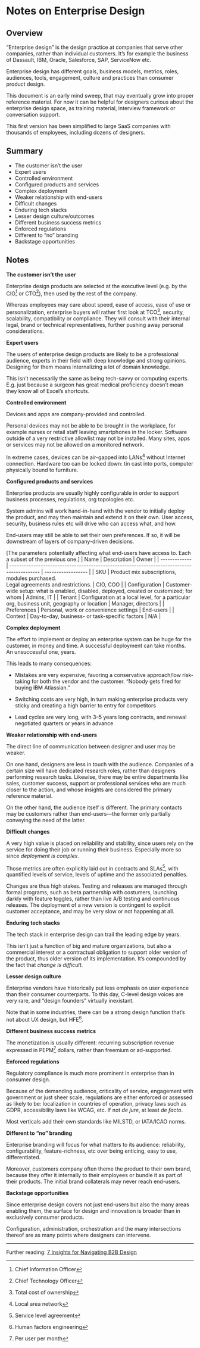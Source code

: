 # Notes on Enterprise Design

<!--BREAK-->

## Overview

<!-- Boo! Better titles/outline -->
<!-- streamline and define terminology, esp “enterprise design products”, end-users vs employees vs individuals etc -->

“Enterprise design” is the design practice at companies that serve other companies, rather than individual customers.
It’s for example the business of Dassault, IBM, Oracle, Salesforce, SAP, ServiceNow etc.

Enterprise design has different goals, business models, metrics, roles, audiences, tools, engagement, culture and practices than consumer product design.

This document is an early mind sweep, that may eventually grow into proper reference material.
For now it can be helpful for designers curious about the enterprise design space, as training material, interview framework or conversation support.

<!-- more complete, nuanced definition: -->
<!-- could also be “institutional” or “organizational” design, to account for gov work, NGOs, associations etc -->
<!-- Define B2B vs enterprise design vs UXA vs SuiteX vs B2B vs B2C vs… -->
<!-- “the customer isn’t the user” -->
<!-- NB different from “productivity”. Some productivity is B2C eg office vs google docs vs iwork, or self accounting software, or Trello etc -->

<!-- only describes ecological context; doesn’t offer a practice to solve for it -->

This first version has been simplified to large SaaS companies with thousands of employees, including dozens of designers.

<!-- - technically could be on prem, hybrid native etc -->
<!-- - (technically could be small orgs) some B2B apps have a very small scale (eg medical tools) some B2C products have a very large scale (eg social networks) -->
<!-- - Scale comes with its own set of considerations “eg at scale, all edge cases are frequent” *heh, not germane* -->

## Summary

- The customer isn’t the user
- Expert users
- Controlled environment
- Configured products and services
- Complex deployment
- Weaker relationship with end-users
- Difficult changes
- Enduring tech stacks
- Lesser design culture/outcomes
- Different business success metrics
- Enforced regulations
- Different to “no” branding
- Backstage opportunities

## Notes

<!-- What a messy outline. Structure better. Causes-consequences? Topics? eg the space vs the work vs releasing vs… -->
<!-- in any case, eventually derive actions (if not a process) for designers -->
<!-- TOC as a TL:DR? -->

**The customer isn’t the user**

<!-- The single biggest difference between consumer product design and enterprise design is it’s foundational definition: the fact that the customer isn’t the user. -->

<!-- rewrite with: buyer (the person, a decision maker as opposed to an employee) vs customer (the comopany) -->

Enterprise design products are selected at the executive level (e.g. by the CIO[^cio] or CTO[^cto]), then used by the rest of the company.

Whereas employees may care about speed, ease of access, ease of use or personalization, enterprise buyers will rather first look at  TCO[^tco], security, scalability, compatibility or compliance. They will consult with their internal legal, brand or technical representatives, further pushing away personal considerations.

<!-- Managing multi-persona dynamics

For me, that meant designing mostly for the security engineer (the user) but delivering enough value to the Chief InfoSec Officer (the buyer) for them to see it was worth spending hundreds of thousands or millions of dollars per year on our product. In some cases, other third-party employees could torpedo the sales process too (like if a CTO or Chief Architect decided they didn’t want to accommodate our architecture). -->

[^cio]: Chief Information Officer
[^cto]: Chief Technology Officer
[^tco]: Total cost of ownership

**Expert users**

The users of enterprise design products are likely to be a professional audience, experts in their field with deep knowledge and strong opinions. Designing for them means internalizing a lot of domain knowledge.

This isn’t necessarily the same as being tech-savvy or computing experts. E.g. just because a surgeon has great medical proficiency doesn’t mean they know all of Excel’s shortcuts.

**Controlled environment**

Devices and apps are company-provided and controlled.

Personal devices may not be able to be brought in the workplace, for example nurses or retail staff leaving smartphones in the locker. Software outside of a very restrictive allowlist may not be installed. Many sites, apps or services may not be allowed on a monitored network.

<!-- Identity too (SSO) -->

In extreme cases, devices can be air-gapped into LANs[^lan] without Internet connection. Hardware too can be locked down: tin cast into ports, computer physically bound to furniture.

<!-- huge impact on MFA, CDN, releases etc -->

[^lan]: Local area network

**Configured products and services**

Enterprise products are usually highly configurable in order to support business processes, regulations, org topologies etc.

<!-- For a product to be configured, it needs be configurable. A huge area of design on its own -->
<!-- == no two instances will be the same, design and deliverables for modularity etc -->

System admins will work hand-in-hand with the vendor to initially deploy the product, and may then maintain and extend it on their own. User access, security, business rules etc will drive who can access what, and how.

End-users may still be able to set their own preferences. If so, it will be downstream of layers of company-driven decisions.

[The parameters potentially affecting what end-users have access to. Each a subset of the previous one.]
| Name          | Description                                                                                | Owner              |
| ------------- | ------------------------------------------------------------------------------------------ | ------------------ |
| SKU           | Product mix subscriptions, modules purchased. <br> Legal agreements and restrictions.      | CIO, COO           |
| Configuration | Customer-wide setup: what is enabled, disabled, deployed, created or customized; for whom  | Admins, IT         |
| Tenant        | Configuration at a local level, for a particular org, business unit, geography or location | Manager, directors |
| Preferences   | Personal, work or convenience settings                                                     | End-users          |
| Context       | Day-to-day, business- or task-specific factors                                             | N/A                |

<!-- Move to a/the “configuration in enterprise” note -->

**Complex deployment**

The effort to implement or deploy an enterprise system can be huge for the customer, in money and time.
A successful deployment can take months. An unsuccessful one, years.

This leads to many consequences:

- Mistakes are very expensive, favoring a conservative approach/low risk-taking for both the vendor and the customer. “Nobody gets fired for buying ~~IBM~~ Atlassian.”

<!-- even small estimation / assessment mistakes, not just technical mishaps -->

- Switching costs are very high, in turn making enterprise products very sticky and creating a high barrier to entry for competitors

<!-- All of those are n:n, not just results of “Complex deployment”. They should be split into their own section. -->

- Lead cycles are very long, with 3–5 years long contracts, and renewal negotiated quarters or years in advance

<!-- **Difficult acquisition**

- Active sales process, sales teams
    - VS “just” online marketing, word of mouth, virality etc
    - Long standing relationships
- some features/product can be built for a single customer, if big enough
    - much more customer-driven, vs ~gut/vision driven innovation -->

**Weaker relationship with end-users**

The direct line of communication between designer and user may be weaker.

On one hand, designers are less in touch with the audience.
Companies of a certain size will have dedicated research roles, rather than designers performing research tasks.
Likewise, there may be entire departments like sales, customer success, support or professional services who are much closer to the action, and whose insights are considered the primary reference material.

<!-- in constant contact with users and whose job it was to represent their needs -->
<!-- there may be ad-hoc Support/expert communities -->

On the other hand, the audience itself is different.
The primary contacts may be customers rather than end-users—the former only partially conveying the need of the latter.

<!-- Design wasn’t the sole “voice of the customer.” -->
<!-- lean more into those relationships -->
<!-- the issue you’ve identified goes beyond product design and product experience into feature prioritization -->

**Difficult changes**

<!-- as in “software updates”, not as in “org transformation” -->

A very high value is placed on reliability and stability, since users rely on the service for doing their job or running their business.
Especially more so since *deployment is complex*.

<!-- as opposed to consuming it for entertainment or as their optional volition -->

Those metrics are often explicitly laid out in contracts and SLAs[^sla], with quantified levels of service, levels of uptime and the associated penalties.

[^sla]: Service level agreement

Changes are thus high stakes. Testing and releases are managed through formal programs, such as beta partnership with costumers, launching darkly with feature toggles, rather than live A/B testing and continuous releases. The deployment of a new version is contingent to explicit customer acceptance, and may be very slow or not happening at all.

<!-- If we made a poor design decision that resulted in a major error it could take down our customer’s systems (and the other businesses that depended on that company’s services). This meant we needed to “measure a hundred times to cut once” and be very deliberate in our prototyping and rollout process. -->

<!-- Change management -->

<!-- difficult to know what to change, difficult to actually proceed with the change, to iterate
the org may not be set up for or interested in agile follow-up anyway -->

<!-- no continuous releases, esp with zero notes, heads-up of speedbumps like in the consumer world -->

**Enduring tech stacks**

<!-- Older, mature, sticky -->

The tech stack in enterprise design can trail the leading edge by years.

<!-- practice too -->

This isn’t just a function of big and mature organizations, but also a commercial interest or a contractual obligation to support older version of the product, thus older version of its implementation.
It’s compounded by the fact that *change is difficult*.

**Lesser design culture**

<!-- thus maturity, outcomes etc -->

Enterprise vendors have historically put less emphasis on user experience than their consumer counterparts. To this day, C-level design voices are very rare, and “design founders” virtually inexistant.

Note that in some industries, there can be a strong design function that’s not about UX design, but HFE[^hfe].

[^hfe]: Human factors engineering

<!-- Another reason why good design is less found in large enterprise software is because the barrier of entry to building something useful for B2B is a lot higher than B2C. You usually need a certain amount of industry knowledge and experience to create any semblance of a useful / usable product. Also B2B often needs a lot more features to be “sellable,” plus a sales engine. This already weeds out a lot of potential founders, willing investors, and thus good options in the market. -->

**Different business success metrics**

<!-- thus different design success metrics too -->

The monetization is usually different: recurring subscription revenue expressed in PEPM[^pepm] dollars, rather than freemium or ad-supported.

[^pepm]: Per user per month

<!-- net dollar retention, retention, churn -->

**Enforced regulations**

<!-- Legal Frameworks -->

Regulatory compliance is much more prominent in enterprise than in consumer design.

Because of the demanding audience, criticality of service, engagement with government or just sheer scale, regulations are either enforced or assessed as likely to be: localization in countries of operation, privacy laws such as GDPR, accessibility laws like WCAG, etc.
If not *de jure*, at least *de facto*.

Most verticals add their own standards like MILSTD, or IATA/ICAO norms.

<!-- HIPAA, GDPR -->

<!-- ISO 9341, 1347, 16290; NF EN 1325 -->

<!-- ISO 27001, ISO 27701 -->

<!-- SLAs and other contractual agreements vs no one caring about a EULA -->

**Different to “no” branding**

<!-- actually two-tiered branding -->

Enterprise branding will focus for what matters to its audience: reliability, configurability, feature-richness, etc over being enticing, easy to use, differentiated.

<!-- better connect to previous such enum -->

Moreover, customers company often theme the product to their own brand, because they offer it internally to their employees or bundle it as part of their products.
The initial brand collaterals may never reach end-users.

<!-- thats hiding the much bigger composability/integration practice -->

<!-- This message may never reach end-users because it’s not intended for them to begin with -->

<!-- Moreover, enterprise products very often have to be themable/white-labeled, . -->

<!-- Bonus: building such white-labeling theming capabilities is a typical enterprise design project! -->

<!-- Brandability, Themeability, customization, White-labeling, 3rd party integration -->

**Backstage opportunities**

Since enterprise design covers not just end-users but also the many areas enabling them, the surface for design and innovation is broader than in exclusively consumer products.

Configuration, administration, orchestration and the many intersections thereof are as many points where designers can intervene.

<!-- business workflows, business processes, automation, administration etc: missing a whole section on the “actual business” side of things!-->

---

Further reading: [7 Insights for Navigating B2B Design](https://www.unknownarts.co/p/7-insights-for-navigating-b2b-design)

<!--

**Constant consideration for scalability**

*From Loren Mack*

What would be a nice and easy design for consumers often needs to change to accommodate oceans of data. Search primary models. Limiting server calls and their payload size.
The need for bulk data manipulation and update. The need for large data set analytics, assessments, and diagnostics.
Being able to pre-test or rollback large transactions before deciding to 'keep them', AKA Impact Analysis. Stuff like that.

**subsequent practice**

UXA signals, à voir

Relevant signals

- Deliverables
    - Flowcharts (a lot of them), decision trees, state charts
    - Entity-relationship diagrams, domain models
    - Tables & matrixes of all kinds, rich lists
    - Templates of all kinds (Figma, wiki, plain text, YAML, JSON, md)
    - Reference material of all kinds (ditto)
- Activities (and proof thereof, e.g. through the deliverables above)
    - Pitching to leadership, training to contributors, advocacy to all
    - Governance, guidance, office hours
- Keywords
    - Modular, composable, interface, interplay
    - Parameters, attributes, properties, configuration
    - Services, frameworks, platforms, orchestration
    - Patterns, emergent behaviors, rules & relationships
    - Terminology, ontology, taxonomy
- All of it packaged
    - As living artefacts
    - Geared towards a product-design-dev audience, not just a dev one
    - With clear delineation of responsibilities (what’s owned by “the platform”, what’s opened to or expected from “partners”)
- Business processes
- Composability
- Configurability (wide and deep, from component props to full-on admin areas)
- Interfacing
- Modularity
- Multi-channeling
- Orchestration
- Platforms
- Portability
- RBAC
- Brand
- Frameworks
- Internationalization
- Interplay
- Platforms
- Scalability

At a higher level:

- Co-strategy
- Governance
- Partnerships

Irrelevant signals

- Keywords like information architecture, card sorting, visual hierarchy, design systems, patterns
    - Those are table stakes, and not indicative of an architectural practice
    - Especially when design systems are “tokens and components” rather than patterns, frameworks, screen flows, utilities, usage guidelines etc.
    - Especially when patterns are “big components” rather than “abstraction of a solution”
- Mentions of “strategy”, “scalability”, “consistency”, “reuse” without further details
- Layout
- Responsiveness
- Style
- Perceived quality
- Perceived novelty

(They are still there, but their relative importance is lower) -->
